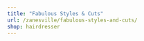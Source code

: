 ```yaml
---
title: "Fabulous Styles & Cuts"
url: /zanesville/fabulous-styles-and-cuts/
shop: hairdresser
---
```

